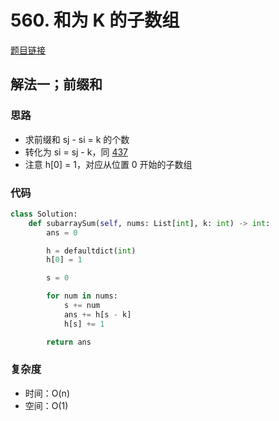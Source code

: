 # 560. 和为 K 的子数组

[题目链接](https://leetcode.cn/problems/subarray-sum-equals-k/description/)

## 解法一；前缀和

### 思路

- 求前缀和 sj - si = k 的个数
- 转化为 si = sj - k，同 [437](437.md)
- 注意 h[0] = 1，对应从位置 0 开始的子数组

### 代码

```py
class Solution:
    def subarraySum(self, nums: List[int], k: int) -> int:
        ans = 0

        h = defaultdict(int)
        h[0] = 1

        s = 0

        for num in nums:
            s += num
            ans += h[s - k]
            h[s] += 1

        return ans
```

### 复杂度

- 时间：O(n)
- 空间：O(1)
